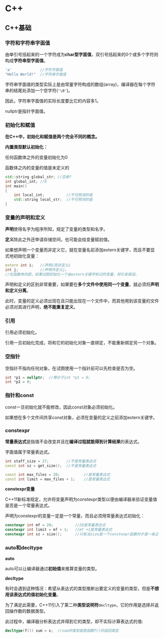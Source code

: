# C++



## C++基础



### 字符和字符串字面值

由单引号括起来的一个字符成为**char型字面值**，双引号括起来的0个或多个字符则构成**字符串型字面值**。

```cpp
'a'				//字符字面值
"Hello World!"	//字符串字面值
```

字符串字面值的类型实际上是由常量字符构成的数组(array)，编译器在每个字符串的结尾处添加一个空字符(`'\0'`)。

因此，字符串字面值的实际长度要比它的内容多1。

nullptr是指针字面值。





### 初始化和赋值

**在C++中，初始化和赋值是两个完全不同的概念。**



**内置类型默认初始化：**

任何函数体之外的变量初始化为0

函数体之内的变量的值是未定义的

```cpp
std::string global_str;	//空串?
int global_int;	//0
int main()
{
	int local_int;			//不可预测的值
    std::string local_str;	//不可预测的值
}
```





### 变量的声明和定义

**声明**使得名字为程序所知，规定了变量的类型和名字。

**定义**除此之外还申请存储空间，也可能会给变量赋初值。

如果想声明一个变量而非定义它，就在变量名前添加extern关键字，而且不要显式地初始化变量：

```cpp
extern int i;	//声明i而非定义i
int j;			//声明并定义j。
//在函数体内部，如果试图初始化一个由extern关键字标记的变量，将引发错误。
```



声明和定义的区别非常重要，如果要在**多个文件中使用同一个变量**，就必须将**声明和定义分离**。

此时，变量的定义必须出现在且只能出现在一个文件中，而其他用到该变量的文件必须对其进行声明，**绝不能重复定义**。





### 引用

引用必须初始化。

引用一旦初始化完成，将和它的初始化对象一直绑定，不能重新绑定另一个对象。





### 空指针

空指针不指向任何对象，在试图使用一个指针前可以先检查是否为空。

```cpp
int *p1 = nullptr;	//等价于int *p1 = 0;
int *p2 = 0;
```





### 指针和const

const一旦初始化就不能修改，因此const对象必须初始化。

如果想在多个文件间共享const对象，必须在变量的定义之前添加extern关键字。





### constexpr

**常量表达式**是指值不会改变并且在**编译过程就能得到计算结果**的表达式。

字面值属于常量表达式。

```cpp
int staff_size = 27;		//不是常量表达式
const int sz = get_size();	//不是常量表达式

const int max_files = 20;			//是常量表达式
const int limit = max_files + 1;	//是常量表达式
```



**constexpr变量**

C++11新标准规定，允许将变量声明为constexpr类型以便由编译器来验证变量值是否是一个常量表达式。

声明为constexpr的变量一定是一个常量，而且必须用常量表达式初始化：

```cpp
constexpr int mf = 20;			//20是常量表达式
constexpr int limit = mf + 1;	//mf +1是常量表达式
constexpr int sz = size();		//只有当size是一个constexpr函数时才是一条正确的声明语句
```





### auto和decltype

**auto**

auto可以让编译器通过**初始值**来推算变量的类型。



**decltype**

有时会遇到这种情况：希望从表达式的类型推断出要定义的变量的类型，但是**不想用该表达式的值初始化变量**。

为了满足此需要，C++11引入了第二种**类型说明符**`decltype`，它的作用是选择并返回操作数的数据类型。

此过程中，编译器分析表达式并得到它的类型，却不实际计算表达式的值:

```cpp
decltype(f()) sum = x;	//sum的类型就是函数f()的返回类型
```

